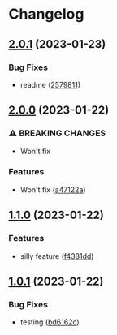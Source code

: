 # Changelog

## [2.0.1](https://github.com/emon5122/Fastapi-Social-Media/compare/v2.0.0...v2.0.1) (2023-01-23)


### Bug Fixes

* readme ([2579811](https://github.com/emon5122/Fastapi-Social-Media/commit/25798117678cbb7216a7dca01f6b21dc5a4ea906))

## [2.0.0](https://github.com/emon5122/Fastapi-Social-Media/compare/v1.1.0...v2.0.0) (2023-01-22)


### ⚠ BREAKING CHANGES

* Won't fix

### Features

* Won't fix ([a47122a](https://github.com/emon5122/Fastapi-Social-Media/commit/a47122abc0e3cf8597ac485b15f11bb59199f4e3))

## [1.1.0](https://github.com/emon5122/Fastapi-Social-Media/compare/v1.0.1...v1.1.0) (2023-01-22)


### Features

* silly feature ([f4381dd](https://github.com/emon5122/Fastapi-Social-Media/commit/f4381dd437c842956b9d2bdc5b9defc06b359bf8))

## [1.0.1](https://github.com/emon5122/Fastapi-Social-Media/compare/v1.0.0...v1.0.1) (2023-01-22)


### Bug Fixes

* testing ([bd6162c](https://github.com/emon5122/Fastapi-Social-Media/commit/bd6162ceadc6c18485f0ed4b6b88985986614cd5))
